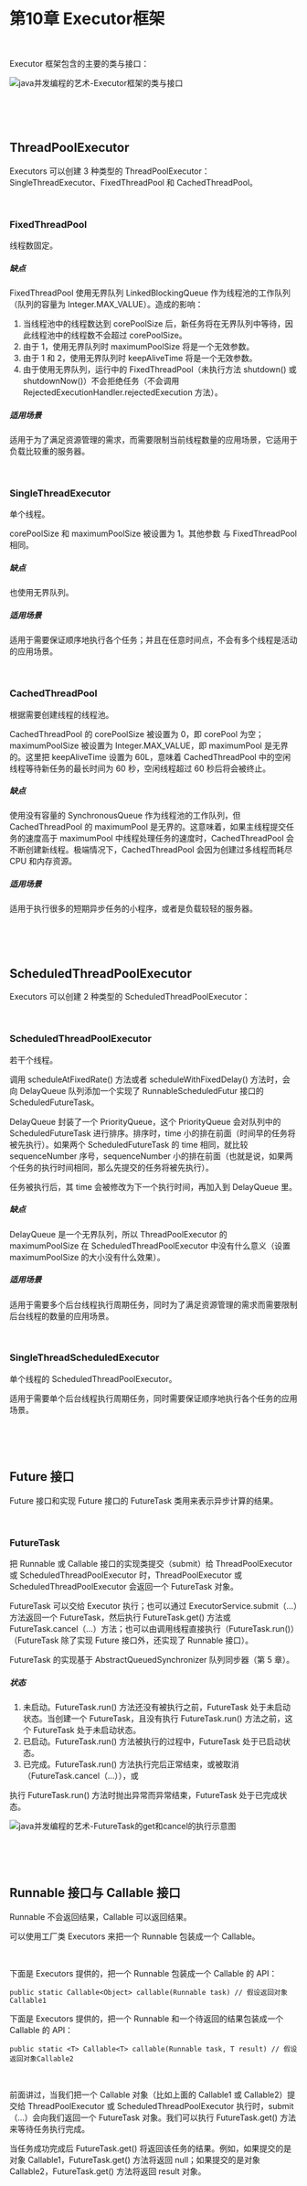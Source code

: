 # 第10章  Executor框架

​    

Executor 框架包含的主要的类与接口：

![java并发编程的艺术-Executor框架的类与接口](../img/java并发编程的艺术-Executor框架的类与接口.png)

​    

​    

## ThreadPoolExecutor

Executors 可以创建 3 种类型的 ThreadPoolExecutor：SingleThreadExecutor、FixedThreadPool 和 CachedThreadPool。

​    

### FixedThreadPool

线程数固定。

##### 缺点

FixedThreadPool 使用无界队列 LinkedBlockingQueue 作为线程池的工作队列（队列的容量为 Integer.MAX_VALUE）。造成的影响：

1. 当线程池中的线程数达到 corePoolSize 后，新任务将在无界队列中等待，因此线程池中的线程数不会超过 corePoolSize。
2. 由于 1，使用无界队列时 maximumPoolSize 将是一个无效参数。
3. 由于 1 和 2，使用无界队列时 keepAliveTime 将是一个无效参数。
4. 由于使用无界队列，运行中的 FixedThreadPool（未执行方法 shutdown() 或 shutdownNow()）不会拒绝任务（不会调用 RejectedExecutionHandler.rejectedExecution 方法）。 

##### 适用场景

适用于为了满足资源管理的需求，而需要限制当前线程数量的应用场景，它适用于负载比较重的服务器。

​    

### SingleThreadExecutor

单个线程。

corePoolSize 和 maximumPoolSize 被设置为 1。其他参数 与 FixedThreadPool 相同。 

##### 缺点

也使用无界队列。

##### 适用场景

适用于需要保证顺序地执行各个任务；并且在任意时间点，不会有多个线程是活动的应用场景。

​    

### CachedThreadPool

根据需要创建线程的线程池。

CachedThreadPool 的 corePoolSize 被设置为 0，即 corePool 为空；maximumPoolSize 被设置为 Integer.MAX_VALUE，即 maximumPool 是无界的。这里把 keepAliveTime 设置为 60L，意味着 CachedThreadPool 中的空闲线程等待新任务的最长时间为 60 秒，空闲线程超过 60 秒后将会被终止。 

##### 缺点

使用没有容量的 SynchronousQueue 作为线程池的工作队列，但 CachedThreadPool 的 maximumPool 是无界的。这意味着，如果主线程提交任务的速度高于 maximumPool 中线程处理任务的速度时，CachedThreadPool 会不断创建新线程。极端情况下，CachedThreadPool 会因为创建过多线程而耗尽 CPU 和内存资源。 

##### 适用场景

适用于执行很多的短期异步任务的小程序，或者是负载较轻的服务器。

​    

​    

## ScheduledThreadPoolExecutor

Executors 可以创建 2 种类型的 ScheduledThreadPoolExecutor：

​    

### ScheduledThreadPoolExecutor

若干个线程。

调用 scheduleAtFixedRate() 方法或者 scheduleWithFixedDelay() 方法时，会向 DelayQueue 队列添加一个实现了 RunnableScheduledFutur 接口的 ScheduledFutureTask。

DelayQueue 封装了一个 PriorityQueue，这个 PriorityQueue 会对队列中的 ScheduledFutureTask 进行排序。排序时，time 小的排在前面（时间早的任务将被先执行）。如果两个 ScheduledFutureTask 的 time 相同，就比较 sequenceNumber 序号，sequenceNumber 小的排在前面（也就是说，如果两个任务的执行时间相同，那么先提交的任务将被先执行）。

任务被执行后，其 time 会被修改为下一个执行时间，再加入到 DelayQueue 里。

##### 缺点

DelayQueue 是一个无界队列，所以 ThreadPoolExecutor 的 maximumPoolSize 在 ScheduledThreadPoolExecutor 中没有什么意义（设置 maximumPoolSize 的大小没有什么效果）。

##### 适用场景

适用于需要多个后台线程执行周期任务，同时为了满足资源管理的需求而需要限制后台线程的数量的应用场景。 

​    

### SingleThreadScheduledExecutor

单个线程的 ScheduledThreadPoolExecutor。

适用于需要单个后台线程执行周期任务，同时需要保证顺序地执行各个任务的应用场景。

​    

​    

## Future 接口

Future 接口和实现 Future 接口的 FutureTask 类用来表示异步计算的结果。

​    

### FutureTask

把 Runnable 或 Callable 接口的实现类提交（submit）给 ThreadPoolExecutor 或 ScheduledThreadPoolExecutor 时，ThreadPoolExecutor 或 ScheduledThreadPoolExecutor 会返回一个 FutureTask 对象。 

FutureTask 可以交给 Executor 执行；也可以通过 ExecutorService.submit（…）方法返回一个 FutureTask，然后执行 FutureTask.get() 方法或 FutureTask.cancel（…）方法；也可以由调用线程直接执行（FutureTask.run()）（FutureTask 除了实现 Future 接口外，还实现了 Runnable 接口）。  

FutureTask 的实现基于 AbstractQueuedSynchronizer 队列同步器（第 5 章）。

##### 状态

1. 未启动。FutureTask.run() 方法还没有被执行之前，FutureTask 处于未启动状态。当创建一个 FutureTask，且没有执行 FutureTask.run() 方法之前，这个 FutureTask 处于未启动状态。
2. 已启动。FutureTask.run() 方法被执行的过程中，FutureTask 处于已启动状态。
3. 已完成。FutureTask.run() 方法执行完后正常结束，或被取消（FutureTask.cancel（…）），或

执行 FutureTask.run() 方法时抛出异常而异常结束，FutureTask 处于已完成状态。 

![java并发编程的艺术-FutureTask的get和cancel的执行示意图](..\img\java并发编程的艺术-FutureTask的get和cancel的执行示意图.png)

​    

​    

## Runnable 接口与 Callable 接口

Runnable 不会返回结果，Callable 可以返回结果。

可以使用工厂类 Executors 来把一个 Runnable 包装成一个 Callable。

​    

下面是 Executors 提供的，把一个 Runnable 包装成一个 Callable 的 API：

`public static Callable<Object> callable(Runnable task) // 假设返回对象Callable1`

下面是 Executors 提供的，把一个 Runnable 和一个待返回的结果包装成一个 Callable 的 API：

`public static <T> Callable<T> callable(Runnable task, T result) // 假设返回对象Callable2`

​    

前面讲过，当我们把一个 Callable 对象（比如上面的 Callable1 或 Callable2）提交给 ThreadPoolExecutor 或 ScheduledThreadPoolExecutor 执行时，submit（…）会向我们返回一个 FutureTask 对象。我们可以执行 FutureTask.get() 方法来等待任务执行完成。

当任务成功完成后 FutureTask.get() 将返回该任务的结果。例如，如果提交的是对象 Callable1，FutureTask.get() 方法将返回 null；如果提交的是对象Callable2，FutureTask.get() 方法将返回 result 对象。

​    

